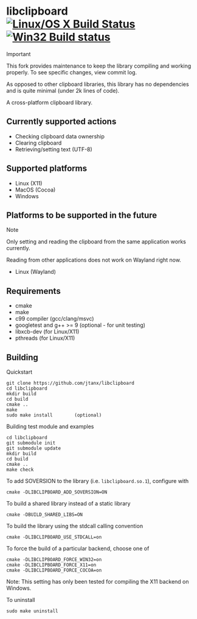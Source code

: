 libclipboard [![Linux/OS X Build Status](https://travis-ci.org/jtanx/libclipboard.svg?branch=master)](https://travis-ci.org/jtanx/libclipboard) [![Win32 Build status](https://ci.appveyor.com/api/projects/status/r1oanfx5kd18xfxa?svg=true)](https://ci.appveyor.com/project/jtanx/libclipboard)
=========

> [!IMPORTANT]
> This fork provides maintenance to keep the library compiling and working properly. To see specific changes, view commit log.
>
> As opposed to other clipboard libraries, this library has no dependencies and is quite minimal (under 2k lines of code).

A cross-platform clipboard library.

## Currently supported actions
* Checking clipboard data ownership
* Clearing clipboard
* Retrieving/setting text (UTF-8)

## Supported platforms
* Linux (X11)
* MacOS (Cocoa)
* Windows

## Platforms to be supported in the future
> [!NOTE]
> Only setting and reading the clipboard from the same application works currently.
>
> Reading from other applications does not work on Wayland right now.
* Linux (Wayland)

## Requirements
* cmake
* make
* c99 compiler (gcc/clang/msvc)
* googletest and g++ >= 9 (optional - for unit testing)
* libxcb-dev (for Linux/X11)
* pthreads (for Linux/X11)

## Building
Quickstart
~~~~~
git clone https://github.com/jtanx/libclipboard
cd libclipboard
mkdir build
cd build
cmake ..
make
sudo make install        (optional)
~~~~~

Building test module and examples
~~~~~
cd libclipboard
git submodule init
git submodule update
mkdir build
cd build
cmake ..
make check
~~~~~

To add SOVERSION to the library (i.e. `libclipboard.so.1`), configure with
~~~~~
cmake -DLIBCLIPBOARD_ADD_SOVERSION=ON
~~~~~

To build a shared library instead of a static library
~~~~~
cmake -DBUILD_SHARED_LIBS=ON
~~~~~

To build the library using the stdcall calling convention
~~~~~
cmake -DLIBCLIPBOARD_USE_STDCALL=on
~~~~~

To force the build of a particular backend, choose one of
~~~~~
cmake -DLIBCLIPBOARD_FORCE_WIN32=on
cmake -DLIBCLIPBOARD_FORCE_X11=on
cmake -DLIBCLIPBOARD_FORCE_COCOA=on
~~~~~

Note: This setting has only been tested for compiling the X11 backend on Windows.

To uninstall
~~~~~
sudo make uninstall
~~~~~
